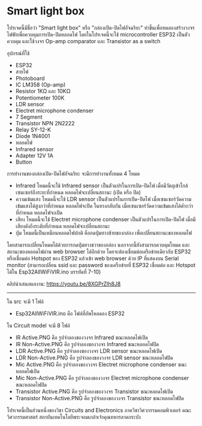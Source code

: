 # Smart light box
โปรเจคนี้มีชื่อว่า "Smart light box" หรือ "กล่องเปิด-ปิดไฟอัจฉริยะ" ทำขึ้นเพื่อทดลองสร้างวงจรไฟฟ้าเพื่อควบคุมการเปิด-ปิดหลอดไฟ โดยในโปรเจคนี้จะใช้ microcontroller ESP32 เป็นตัวควบคุม และใช้วงจร Op-amp comparator และ Transistor as a switch

อุปกรณ์ที่ใช้
- ESP32
- สายไฟ
- Photoboard
- IC LM358 (Op-amp)
- Resistor 1KΩ และ 10KΩ
- Potentiometer 100K
- LDR sensor
- Electret microphone condenser
- 7 Segment
- Transistor NPN 2N2222
- Relay SY-12-K
- Diode 1N4001
- หลอดไฟ
- Infrared sensor
- Adapter 12V 1A
- Button

การทำงานของกล่องเปิด-ปิดไฟอัจฉริยะ จะมีการทำงานทั้งหมด 4 โหมด 
- Infrared โหมดนี้จะใช้ Infrared sensor เป็นตัวแปรในการเปิด-ปิดไฟ เมื่อมีวัตถุเข้าใกล้เซนเซอร์ถึงระยะที่กำหนด หลอดไฟจะเปลี่ยนสถานะ (เปิด หรือ ปิด)
- ความเข้มแสง โหมดนี้จะใช้ LDR sensor เป็นตัวแปรในการเปิด-ปิดไฟ เมื่อเซนเซอร์วัดความเข้มแสงได้สูงกว่าที่กำหนด หลอดไฟจะปิด ในทางกลับกัน เมื่อเซนเซอร์วัดความเข้มแสงได้ต่ำกว่าที่กำหนด หลอดไฟจะเปิด
- เสียง โหมดนี้จะใช้ Electret microphone condenser เป็นตัวแปรในการเปิด-ปิดไฟ เมื่อมีเสียงดังถึงระดับที่กำหนด หลอดไฟจะเปลี่ยนสถานะ
- ปุ่ม โหมดนี้เป็นเหมือนหลอดไฟปกติ คือกดปุ่มทางซ้ายของกล่อง เพื่อเปลี่ยนสถานะของหลอดไฟ

โดยสามารถเปลี่ยนโหมดได้ด้วยการกดปุ่มทางขวาของกล่อง นอกจากนี้ยังสามารถควบคุมโหมด และสถานะของหลอดไฟผ่าน web browser ได้อีกด้วย โดยจะต้องเชื่อมต่อเครือข่ายเดียวกับ ESP32 หรือเชื่อมต่อ Hotspot ของ ESP32 แล้วเข้า web browser ด้วย IP ที่แสดงบน Serial monitor (สามารถเปลี่ยน ssid และ password ของเครือข่ายที่ ESP32 เชื่อมต่อ และ Hotspot ได้ใน Esp32AllWiFiVIR.ino บรรทัดที่ 7-10)

คลิปนำเสนอผลงาน: https://youtu.be/8XGPrZlh8J8

-----------------------------------------------------------------------------------------------------------------------------------------------------------------------

ใน src จะมี 1 ไฟล์
- Esp32AllWiFiVIR.ino คือ ไฟล์ที่อัพโหลดลง ESP32

ใน Circuit model จะมี 8 ไฟล์
- IR Active.PNG คือ รูปจำลองของวงจร Infrared ขณะหลอดไฟเปิด
- IR Non-Active.PNG คือ รูปจำลองของวงจร Infrared ขณะหลอดไฟปิด
- LDR Active.PNG คือ รูปจำลองของวงจร LDR sensor ขณะหลอดไฟเปิด
- LDR Non-Active.PNG คือ รูปจำลองของวงจร LDR sensor ขณะหลอดไฟปิด
- Mic Active.PNG คือ รูปจำลองของวงจร Electret microphone condenser ขณะหลอดไฟเปิด
- Mic Non-Active.PNG คือ รูปจำลองของวงจร Electret microphone condenser ขณะหลอดไฟปิด
- Transistor Active.PNG คือ รูปจำลองของวงจร Transistor ขณะหลอดไฟเปิด
- Transistor Non-Active.PNG คือ รูปจำลองของวงจร Transistor ขณะหลอดไฟปิด

โปรเจคนี้เป็นส่วนหนึ่งของวิชา Circuits and Electronics ภาควิชาวิศวกรรมคอมพิวเตอร์ คณะวิศวกรรมศาสตร์ สถาบันเทคโนโลยีพระจอมเกล้าเจ้าคุณทหารลาดกระบัง
